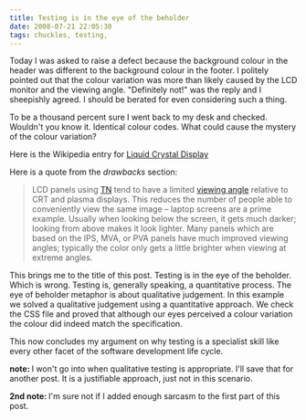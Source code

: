 ```yaml
---
title: Testing is in the eye of the beholder
date: 2008-07-21 22:05:30
tags: chuckles, testing, 
---
```

Today I was asked to raise a defect because the background colour in the header was different to the background colour in the footer. I politely pointed out that the colour variation was more than likely caused by the LCD monitor and the viewing angle. "Definitely not!" was the reply and I sheepishly agreed. I should be berated for even considering such a thing.

To be a thousand percent sure I went back to my desk and checked. Wouldn't you know it. Identical colour codes. What could cause the mystery of the colour variation?

Here is the Wikipedia entry for <a href="http://en.wikipedia.org/wiki/Liquid_crystal_display">Liquid Crystal Display</a>

Here is a quote from the <em>drawbacks </em>section:
<blockquote>LCD panels using <a title="Thin film transistor liquid crystal display" href="http://en.wikipedia.org/wiki/Thin_film_transistor_liquid_crystal_display#Types">TN</a> tend to have a limited <a title="Viewing angle" href="http://en.wikipedia.org/wiki/Viewing_angle">viewing angle</a> relative to CRT and plasma displays. This reduces the number of people able to conveniently view the same image – laptop screens are a prime example. Usually when looking below the screen, it gets much darker; looking from above makes it look lighter. Many panels which are based on the IPS, MVA, or PVA panels have much improved viewing angles; typically the color only gets a little brighter when viewing at extreme angles.</blockquote>
This brings me to the title of this post. Testing is in the eye of the beholder. Which is wrong. Testing is, generally speaking, a quantitative process. The eye of beholder metaphor is about qualitative judgement. In this example we solved a qualitative judgement using a quantitative approach. We check the CSS file and proved that although our eyes perceived a colour variation the colour did indeed match the specification.

This now concludes my argument on why testing is a specialist skill like every other facet of the software development life cycle.

<strong>note: </strong>I won't go into when qualitative testing is appropriate. I'll save that for another post. It is a justifiable approach, just not in this scenario.

<strong>2nd note: </strong>I'm sure not if I added enough sarcasm to the first part of this post.